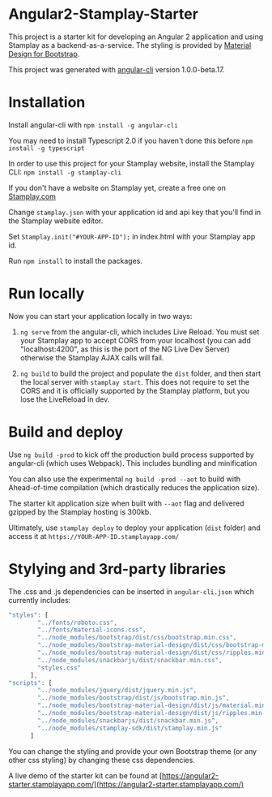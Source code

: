 # Angular2-Stamplay-Starter

This project is a starter kit for developing an Angular 2 application and using Stamplay as a backend-as-a-service. The styling is provided by [Material Design for Bootstrap](https://github.com/FezVrasta/bootstrap-material-design).

This project was generated with [angular-cli](https://github.com/angular/angular-cli) version 1.0.0-beta.17.

# Installation

Install angular-cli with `npm install -g angular-cli`

You may need to install Typescript 2.0 if you haven't done this before `npm install -g typescript`

In order to use this project for your Stamplay website, install the Stamplay CLI: `npm install -g stamplay-cli`

If you don't have a website on Stamplay yet, create a free one on [Stamplay.com](www.stamplay.com)

Change `stamplay.json` with your application id and api key that you'll find in the Stamplay website editor.

Set `Stamplay.init("#YOUR-APP-ID");` in index.html with your Stamplay app id.

Run `npm install` to install the packages.

# Run locally

Now you can start your application locally in two ways:

1) `ng serve` from the angular-cli, which includes Live Reload. You must set your Stamplay app to accept CORS from your localhost (you can add "localhost:4200", as this is the port of the NG Live Dev Server) otherwise the Stamplay AJAX calls will fail.

2) `ng build` to build the project and populate the `dist` folder, and then start the local server with `stamplay start`. This does not require to set the CORS and it is officially supported by the Stamplay platform, but you lose the LiveReload in dev.

# Build and deploy

Use `ng build -prod` to kick off the production build process supported by angular-cli (which uses Webpack). This includes bundling and minification

You can also use the experimental `ng build -prod --aot` to build with Ahead-of-time compilation (which drastically reduces the application size).

The starter kit application size when built with `--aot` flag and  delivered gzipped by the Stamplay hosting is 300kb.

Ultimately, use `stamplay deploy` to deploy your application (`dist` folder) and access it at `https://YOUR-APP-ID.stamplayapp.com/`

# Stylying and 3rd-party libraries

The .css and .js dependencies can be inserted in `angular-cli.json` which currently includes:

```javascript
"styles": [
        "../fonts/roboto.css",
        "../fonts/material-icons.css",
        "../node_modules/bootstrap/dist/css/bootstrap.min.css",
        "../node_modules/bootstrap-material-design/dist/css/bootstrap-material-design.min.css",
        "../node_modules/bootstrap-material-design/dist/css/ripples.min.css",
        "../node_modules/snackbarjs/dist/snackbar.min.css",      
        "styles.css"
      ],
"scripts": [
        "../node_modules/jquery/dist/jquery.min.js",
        "../node_modules/bootstrap/dist/js/bootstrap.min.js",
        "../node_modules/bootstrap-material-design/dist/js/material.min.js",
        "../node_modules/bootstrap-material-design/dist/js/ripples.min.js",
        "../node_modules/snackbarjs/dist/snackbar.min.js",
        "../node_modules/stamplay-sdk/dist/stamplay.min.js"
      ]
```
You can change the styling and provide your own Bootstrap theme (or any other css styling) by changing these css dependencies.

A live demo of the starter kit can be found at [https://angular2-starter.stamplayapp.com/](https://angular2-starter.stamplayapp.com/)
